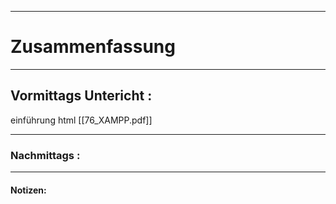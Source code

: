 

___

# Zusammenfassung








----

## Vormittags Untericht : 


einführung html
[[76_XAMPP.pdf]]




----

### Nachmittags :







___

#### Notizen: 
